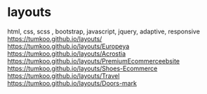 # layouts
html, css, scss , bootstrap, javascript, jquery, adaptive, responsive
<br>
https://tumkoo.github.io/layouts/
<br>
https://tumkoo.github.io/layouts/Europeya
<br>
https://tumkoo.github.io/layouts/Acrostia
<br>
https://tumkoo.github.io/layouts/PremiumEcommerceebsite
<br>
https://tumkoo.github.io/layouts/Shoes-Ecommerce
<br>
https://tumkoo.github.io/layouts/Travel
<br>
https://tumkoo.github.io/layouts/Doors-mark

